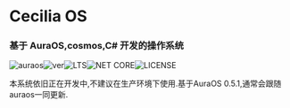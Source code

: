 # Cecilia OS

### 基于 AuraOS,cosmos,C# 开发的操作系统

  ![auraos](https://img.shields.io/badge/AuraOS-0.5.1-brightgreen)![ver](https://img.shields.io/badge/Cecilia-21.5.2.240-brightgreen)![LTS](https://img.shields.io/badge/Cecilia-No%20LTS-red)![NET CORE](https://img.shields.io/badge/.NET%20Core-2.0-9cf)![LICENSE](https://img.shields.io/badge/license-Anti%20996-blue.svg)

  本系统依旧正在开发中,不建议在生产环境下使用.基于AuraOS 0.5.1,通常会跟随auraos一同更新.





